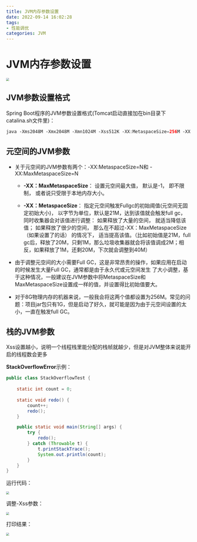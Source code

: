 ```yaml
---
title: JVM内存参数设置
date: 2022-09-14 16:02:28
tags:
- 性能调优
categories: JVM
---
```


# **JVM内存参数设置**

<img src="https://tva1.sinaimg.cn/large/e6c9d24ely1h664sj34uvj20tc0igq4p.jpg" style="zoom:50%;" />

## JVM参数设置格式

Spring Boot程序的JVM参数设置格式(Tomcat启动直接加在bin目录下catalina.sh文件里)：

```java
java ‐Xms2048M ‐Xmx2048M ‐Xmn1024M ‐Xss512K ‐XX:MetaspaceSize=256M ‐XX:MaxMetaspaceSize=256M ‐jar microservice‐eureka‐server.jar 
```

## 元空间的JVM参数

- 关于元空间的JVM参数有两个：-XX:MetaspaceSize=N和 -XX:MaxMetaspaceSize=N

  - **-XX：MaxMetaspaceSize**： 设置元空间最大值， 默认是-1， 即不限制， 或者说只受限于本地内存大小。 

  - **-XX：MetaspaceSize**： 指定元空间触发Fullgc的初始阈值(元空间无固定初始大小)， 以字节为单位，默认是21M，达到该值就会触发full gc， 同时收集器会对该值进行调整： 如果释放了大量的空间， 就适当降低该值； 如果释放了很少的空间， 那么在不超过-XX：MaxMetaspaceSize（如果设置了的话） 的情况下， 适当提高该值。（比如初始值是21M，full gc后，释放了20M，只剩1M，那么垃圾收集器就会将该值调成2M；相反，如果释放了1M，还剩20M，下次就会调整到40M）

- 由于调整元空间的大小需要Full GC，这是非常昂贵的操作，如果应用在启动的时候发生大量Full GC，通常都是由于永久代或元空间发生 了大小调整，基于这种情况，一般建议在JVM参数中将MetaspaceSize和MaxMetaspaceSize设置成一样的值，并设置得比初始值要大。

- 对于8G物理内存的机器来说，一般我会将这两个值都设置为256M。常见的问题：项目jar包只有1G，但是启动了好久，就可能是因为由于元空间设置的太小，一直在触发full GC。

## 栈的JVM参数

Xss设置越小，说明一个线程栈里能分配的栈帧就越少，但是对JVM整体来说能开启的线程数会更多 

**StackOverflowError**示例：

```java
public class StackOverflowTest {
    
    static int count = 0;
    
    static void redo() {
        count++;
        redo();
    }

    public static void main(String[] args) {
        try {
            redo();
        } catch (Throwable t) {
            t.printStackTrace();
            System.out.println(count);
        }
    }
}
```

运行代码：

<img src="https://tva1.sinaimg.cn/large/e6c9d24ely1h6661qdwhlj20y00don0m.jpg" style="zoom:50%;" />

调整-Xss参数：

<img src="https://tva1.sinaimg.cn/large/e6c9d24ely1h666103f0cj214c0kmdhs.jpg" style="zoom:50%;" />

打印结果：

<img src="https://tva1.sinaimg.cn/large/e6c9d24ely1h665zbm64qj21160e4q6p.jpg" style="zoom:50%;" />
